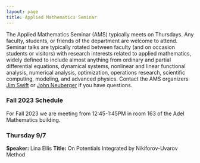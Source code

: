 ```yaml
---
layout: page
title: Applied Mathematics Seminar
---
```


The Applied Mathematics Seminar (AMS) typically meets on Thursdays.  Any faculty, students, or friends of the department are welcome to attend. Seminar talks are typically rotated between faculty (and on occasion students or visitors) with research interests related to applied mathematics, widely defined to include almost anything from ordinary and partial differential equations, dynamical systems, nonlinear and linear functional analysis, numerical analysis, optimization, operations research, scientific computing, modeling, and advanced physics. Contact the AMS organizers [Jim Swift](mailto:Jim.Swfit@nau.edu) or [John Neuberger](mailto:John.Neuberger@nau.edu) if you have questions.

### Fall 2023 Schedule

For Fall 2023 we are meeting from 12:45-1:45PM in room 163 of the Adel Mathematics building.

### Thursday 9/7 
**Speaker:** Lina Ellis
**Title:** On Potentials Integrated by Nikiforov-Uvarov Method
